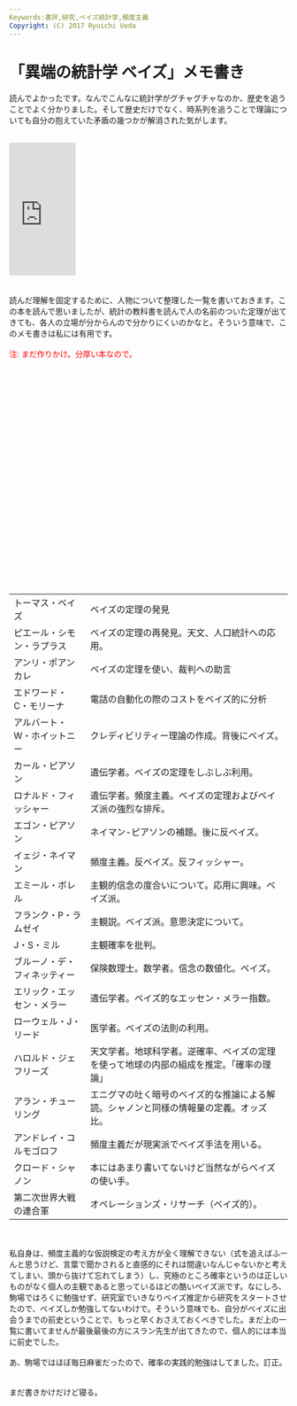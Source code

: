 ```yaml
---
Keywords:書評,研究,ベイズ統計学,頻度主義
Copyright: (C) 2017 Ryuichi Ueda
---
```


# 「異端の統計学 ベイズ」メモ書き
読んでよかったです。なんでこんなに統計学がグチャグチャなのか、歴史を追うことでよく分かりました。そして歴史だけでなく、時系列を追うことで理論についても自分の抱えていた矛盾の幾つかが解消された気がします。<br />
<br />
<iframe src="http://rcm-fe.amazon-adsystem.com/e/cm?lt1=_blank&bc1=000000&IS2=1&bg1=FFFFFF&fc1=000000&lc1=0000FF&t=ryuichiueda-22&o=9&p=8&l=as4&m=amazon&f=ifr&ref=ss_til&asins=4794220014" style="width:120px;height:240px;" scrolling="no" marginwidth="0" marginheight="0" frameborder="0"></iframe><br />
<br />
<br />
読んだ理解を固定するために、人物について整理した一覧を書いておきます。この本を読んで思いましたが、統計の教科書を読んで人の名前のついた定理が出てきても、各人の立場が分からんので分かりにくいのかなと。そういう意味で、このメモ書きは私には有用です。<br />
<br />
<span style="color:red">注: まだ作りかけ。分厚い本なので。</span><br />
<br />
<!--more--><br />
<br />
<table><br />
<tr><td>トーマス・ベイズ</td><td> ベイズの定理の発見</td></tr><br />
<tr><td>ピエール・シモン・ラプラス</td><td> ベイズの定理の再発見。天文、人口統計への応用。</td></tr><br />
<tr><td>アンリ・ポアンカレ</td><td> ベイズの定理を使い、裁判への助言</td></tr><br />
<tr><td>エドワード・C・モリーナ</td><td> 電話の自動化の際のコストをベイズ的に分析</td></tr><br />
<tr><td>アルバート・W・ホイットニー</td><td> クレディビリティー理論の作成。背後にベイズ。</td></tr><br />
<tr><td>カール・ピアソン</td><td> 遺伝学者。ベイズの定理をしぶしぶ利用。</td></tr><br />
<tr><td>ロナルド・フィッシャー</td><td> 遺伝学者。頻度主義。ベイズの定理およびベイズ派の強烈な排斥。</td></tr><br />
<tr><td>エゴン・ピアソン</td><td> ネイマン-ピアソンの補題。後に反ベイズ。</td></tr><br />
<tr><td>イェジ・ネイマン</td><td> 頻度主義。反ベイズ。反フィッシャー。</td></tr><br />
<tr><td>エミール・ボレル</td><td> 主観的信念の度合いについて。応用に興味。ベイズ派。</td></tr><br />
<tr><td>フランク・P・ラムゼイ</td><td> 主観説。ベイズ派。意思決定について。</td></tr><br />
<tr><td>J・S・ミル</td><td> 主観確率を批判。</td></tr><br />
<tr><td>ブルーノ・デ・フィネッティー</td><td> 保険数理士。数学者。信念の数値化。ベイズ。</td></tr><br />
<tr><td>エリック・エッセン・メラー</td><td> 遺伝学者。ベイズ的なエッセン・メラー指数。</td></tr><br />
<tr><td>ローウェル・J・リード</td><td> 医学者。ベイズの法則の利用。</td></tr><br />
<tr><td>ハロルド・ジェフリーズ</td><td> 天文学者。地球科学者。逆確率、ベイズの定理を使って地球の内部の組成を推定。「確率の理論」</td></tr><br />
<tr><td>アラン・チューリング</td><td> エニグマの吐く暗号のベイズ的な推論による解読。シャノンと同様の情報量の定義。オッズ比。</td></tr><br />
<tr><td>アンドレイ・コルモゴロフ</td><td> 頻度主義だが現実派でベイズ手法を用いる。</td></tr><br />
<tr><td>クロード・シャノン</td><td> 本にはあまり書いてないけど当然ながらベイズの使い手。</td></tr><br />
<tr><td>第二次世界大戦の連合軍</td><td> オペレーションズ・リサーチ（ベイズ的）。</td></tr><br />
</table><br />
<br />
私自身は、頻度主義的な仮説検定の考え方が全く理解できない（式を追えばふーんと思うけど、言葉で聞かされると直感的にそれは間違いなんじゃないかと考えてしまい、頭から抜けて忘れてしまう）し、究極のところ確率というのは正しいものがなく個人の主観であると思っているほどの酷いベイズ派です。なにしろ、駒場ではろくに勉強せず、研究室でいきなりベイズ推定から研究をスタートさせたので、ベイズしか勉強してないわけで。そういう意味でも、自分がベイズに出会うまでの前史ということで、もっと早くおさえておくべきでした。まだ上の一覧に書いてませんが最後最後の方にスラン先生が出てきたので、個人的には本当に前史でした。<br />
<br />
あ、駒場ではほぼ毎日麻雀だったので、確率の実践的勉強はしてました。訂正。<br />
<br />
<br />
まだ書きかけだけど寝る。

